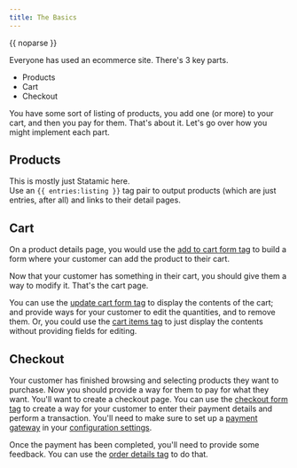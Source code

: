 ```yaml
---
title: The Basics
---
```

{{ noparse }}

Everyone has used an ecommerce site. There's 3 key parts.

* Products
* Cart
* Checkout

You have some sort of listing of products, you add one (or more) to your cart, and then you pay for them. That's about it. Let's go over how you might implement each part.

## Products
This is mostly just Statamic here.  
Use an `{{ entries:listing }}` tag pair to output products (which are just entries, after all) and links to their detail pages.

## Cart
On a product details page, you would use the [add to cart form tag](/docs/tags/managing-the-cart#add_to_cart_form) to build a form where your customer can add the product to their cart.

Now that your customer has something in their cart, you should give them a way to modify it. That's the cart page.  

You can use the [update cart form tag](/docs/tags/managing-the-cart#update_cart_form) to display the contents of the cart; and provide ways for your customer to edit the quantities, and to remove them. Or, you could use the [cart items tag](/docs/tags/viewing-the-cart#cart_items) to just display the contents without providing fields for editing.

## Checkout
Your customer has finished browsing and selecting products they want to purchase. Now you should provide a way for them to pay for what they want. You'll want to create a checkout page. You can use the [checkout form tag](/docs/tags/checking-out#checkout_form) to create a way for your customer to enter their payment details and perform a transaction. You'll need to make sure to set up a [payment gateway](/docs/gateways) in your [configuration settings](/docs/configuring/settings).

Once the payment has been completed, you'll need to provide some feedback. You can use the [order details tag](/docs/tags/checking-out#order_details) to do that.